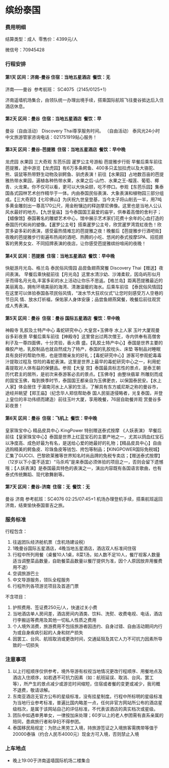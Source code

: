 # 缤纷泰国

### 费用明细

结算类型：成人  零售价：4399元/人

微信号：70945428

### 行程安排

#### 第1天 区间：济南-曼谷 住宿：当地五星酒店  餐饮：无

济南——曼谷&nbsp;&nbsp;参考航班： SC4075（2145/0125+1）

济南遥墙机场集合，由领队统一办理出境手续，搭乘国际航班飞往曼谷抵达后入住酒店休息。

#### 第2天 区间：曼谷&nbsp;&nbsp;住宿：当地五星酒店  餐饮：早

曼谷（自由活动） Discovery Thai尊享服务时间。 （自由活动） 泰风光24小时中文旅游管家咨询电话：021751919贴心服务！

#### 第3天 区间：曼谷-芭提雅&nbsp;&nbsp;住宿：当地五星酒店  餐饮：早中晚

龙虎园 水果园 三大奇观 东芭乐园 暹罗公主号游船 芭提雅步行街 早餐后乘车前往芭提雅，途中游览【龙虎园】有6万多条鳄鱼、400多只孟加拉虎以及大骆驼、熊、袋鼠等热带野生动物及驯鳄鱼、驯虎表演！前往【水果园】占地数百亩的芭提雅热带水果园，遍植各种热带水果，水果之后-山竹、水果之王-榴莲、葡萄、椰青、火龙果。你不仅可以看，更可以大快朵颐，吃不停口。参观【东芭乐园】集泰国各式园林艺术创作精华于一体。内由泰国民俗表演、大象表演和植物园三部分组成。【三大奇观】【七珍佛山】为庆祝九世皇登基，当今太子将山削去一半，用7吨多黄金雕刻出一尊高170公尺，用金粉镶边的释迦摩尼佛像。这里也是当地人公认风水最好的地方。【九世皇庙】当今泰国国王最爱的庙宇，供奉着高僧的舍利子；【蜡像馆】泰国著名的雕塑艺术中心，馆中展示艺术家们花费十余年的心血打造的泰国历代和尚的塑像。【暹罗公主号】搭乘暹罗公主号，欣赏暹罗湾霓虹夜色！欣赏多姿多彩的表演，感受最热情难忘的芭提雅之夜！晚餐后【芭提雅步行酒吧街】夜晚的芭提雅步行街遍布热闹的酒吧、热腾的小吃、悠闲的泰式按摩SPA、招揽顾客的男男女女、不同招牌表演的夜店，让你感受芭提雅缤纷喧闹的夜晚！

#### 第4天 区间：芭提雅&nbsp;&nbsp;住宿：当地五星酒店  餐饮：早中晚

快艇游月光岛、格兰岛 泰民俗风情园 品尝鱼翅燕窝餐 Discovery Thai【赠送】夜间表演。 早餐后乘快艇前往【月光岛】这里水清沙幼、沙滩柔软，因岛屿形似月牙而得名月光岛,丰富多彩的水上活动让你乐不思返。【格兰岛】距离芭提雅最近的美丽离岛，拥有环境美丽的海湾、清澈温暖的海水。后乘车前往 【泰民俗风情园】在这里可以体验泰国各项民俗风情，“泼水节大狂欢仪式”让您时刻感受万人空巷的节日风 情、放水灯祈福，保佑家人身体安康；品尝鱼翅燕窝餐，晚餐后前往观赏成人秀表演。

#### 第5天 区间：曼谷&nbsp;&nbsp;住宿：曼谷 国际五星酒店  餐饮：早中晚

神殿寺 乳胶及土特产中心 毒蛇研究中心 大皇宫+玉佛寺 水上人家 玉叶大厦观曼谷多彩夜景 早餐后乘车前往【神殿寺】这里曾出过两次僧王，寺内供奉有高僧舍利子及一尊四面佛，十分灵验，香火鼎 盛。【乳胶土特产中心】泰国是世界主要的橡胶产地，乳胶制品也就自然成为了特产，泰国的乳胶枕头、床垫 等制品对睡眠具有良好的帮助作用，也是馈赠亲友的好礼；【毒蛇研究中心】游客可参观蛇毒毒汁提取过程及 惊险的毒蛇表演。这里是世界上最早的毒蛇研究中心之一，利用蛇毒提取对人体有益的保健品。参观【大皇 宫】泰国最具标志性的景点，是泰王朝历代君主的居所，是初次来泰游客必去的景点。【玉佛寺】由整块翡翠 所雕刻而成的国宝玉佛，每到换季时节，泰国国王都亲自为玉佛更衣，以保国泰民安。【水上人家】体会居住 于湄南河水上人家的生活，了解具有东方威尼斯之称的曼谷市，途经并眺望【郑王庙】（纪念华人郑信帮助泰 国人民驱逐侵略者，光复泰国，并登上皇位的丰功伟绩而建造）前往玉叶大厦，享用晚餐，76层自助餐并观 赏曼谷多彩夜景！

#### 第6天 区间：曼谷&nbsp;&nbsp;住宿：飞机上  餐饮：早中晚

皇家珠宝中心 精品皮具中心 KingPower 特别赠送泰式按摩 《人妖表演》 早餐后前往【皇家珠宝中心】泰国是世界上红蓝宝石的主要产地之一，尤其以鸽血红宝石以净度高、成色好最为有名，是送给心爱的她最好的礼物；【精品皮具中心】自由选购精美的鳄鱼皮、珍珠鱼皮等钱包、挎包等制品；【KINGPOWER国际免税城】汇集了GUCCI、巴黎欧莱雅等世界知名时尚品牌的免税专卖店；【赠送泰式按摩】（12岁以下小童不适宜）“马杀鸡”是来泰国必须体验的项目之一，否则会留下遗憾哦；【人妖表演】是泰国最具特色的表演之一，演出内容既有各国语言歌曲，也有泰式传统舞蹈、现代歌舞剧等。

#### 第7天 区间：曼谷-济南&nbsp;&nbsp;住宿：无  餐饮：无

曼谷 济南 参考航班：SC4076 02:25/07:45+1 机场办理登机手续，搭乘航班返回济南，结束愉快泰国普吉之旅。

### 服务标准

行程包含：

1. 往返团队经济舱机票（含机场建设税）
2. 1晚曼谷国际五星酒店，4晚当地五星酒店，酒店双人标准间住宿
3. 行程中所列用餐（桌餐10人1桌，8菜1汤，如人数不足10人，餐厅视客人数量适当调整菜品数量，自助餐菜品数量以餐厅提供为准，因个人原因放弃用餐费用不退）
4. 空调旅游巴士
5. 中文导游服务，领队全程服务
6. 行程所列各项游览项目及首道门票

不含项目：

1. 护照费用、签证费250元/人，快速过关小费
2. 当地酒店单人房间差，酒店房间内酒类、饮料、洗熨、收费电视、电话，酒店行李搬运等费用及其他一切私人性质之费用
3. 个人境外消费，旅游费用不包括旅游者因违约、自身过错、自由活动期间内行为或自身疾病引起的人身和财产损失
4. 因罢工、台风、航班取消或更改时间，交通延阻及其它人力不可抗力因素所导致的一切损失

### 注意事项

1. 以上行程顺序仅供参考，境外导游有权视当地情况更改行程顺序、用餐地点及酒店入住顺序，如若遇不可抗力因素（如：航班延误、取消、台风、罢工等），所产生的景点减少或游览时间缩短，住宿或者餐的变更或减少，我司概不退费，敬请谅解。
2. 东南亚酒店无官方公布的星级标准，没有挂星制度。行程中所标明的星级标准为当地行业参考标准，普遍比国内略差一点，任何非官方网站所公布的酒店星级档次，是属于该网站自己的评估标准，不代表该酒店的真实档次或星级。
3. 团队中如遇单男单女，一律按加床处理；60岁以上的老人参团需有直系亲属的陪同，患病旅行者和孕妇不得参团。
4. 泰国移民局规定：为防止黑劳工入境，持旅游签证之入境旅客需携带等值于20000泰铢（约合人民币4000元）现金方可入境，否则禁止入境

### 上车地点

- 晚上19:00于济南遥墙国际机场二楼集合
